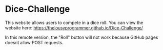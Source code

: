 # Dice-Challenge
This website allows users to compete in a dice roll.
You can view the website here: https://thelousyprogrammer.github.io/Dice-Challenge/

In this remote version, the "Roll" button will not work because GitHub pages doesnt allow POST requests. 
